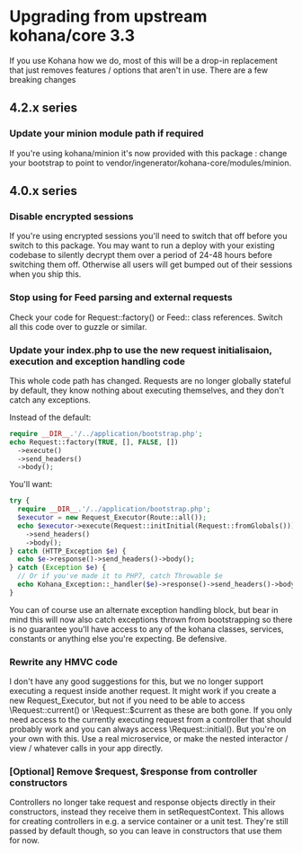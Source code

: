 # Upgrading from upstream kohana/core 3.3

If you use Kohana how we do, most of this will be a drop-in replacement that just 
removes features / options that aren't in use. There are a few breaking changes

## 4.2.x series

### Update your minion module path if required

If you're using kohana/minion it's now provided with this package : change your bootstrap
to point to vendor/ingenerator/kohana-core/modules/minion.

## 4.0.x series

### Disable encrypted sessions

If you're using encrypted sessions you'll need to switch that off before you switch
to this package. You may want to run a deploy with your existing codebase to silently
decrypt them over a period of 24-48 hours before switching them off. Otherwise all users
will get bumped out of their sessions when you ship this.

### Stop using for Feed parsing and external requests

Check your code for Request::factory() or Feed:: class references. Switch all this code
over to guzzle or similar.

### Update your index.php to use the new request initialisaion, execution and exception handling code

This whole code path has changed. Requests are no longer globally stateful by default, they know nothing
about executing themselves, and they don't catch any exceptions.

Instead of the default:

```php
require __DIR__.'/../application/bootstrap.php';
echo Request::factory(TRUE, [], FALSE, [])
  ->execute()
  ->send_headers()
  ->body();
```

You'll want:
```php
try {
  require __DIR__.'/../application/bootstrap.php';
  $executor = new Request_Executor(Route::all());
  echo $executor->execute(Request::initInitial(Request::fromGlobals()))
    ->send_headers()
    ->body();
} catch (HTTP_Exception $e) {
  echo $e->response()->send_headers()->body();
} catch (Exception $e) {
  // Or if you've made it to PHP7, catch Throwable $e
  echo Kohana_Exception::_handler($e)->response()->send_headers()->body();
}
```

You can of course use an alternate exception handling block, but bear in mind this will now
also catch exceptions thrown from bootstrapping so there is no guarantee you'll have access
to any of the kohana classes, services, constants or anything else you're expecting. Be 
defensive.


### Rewrite any HMVC code

I don't have any good suggestions for this, but we no longer support executing a request
inside another request. It might work if you create a new Request_Executor, but not if you
need to be able to access \Request::current() or \Request::$current as these are both gone.
If you only need access to the currently executing request from a controller that should 
probably work and you can always access \Request::initial(). But you're on your own with this.
Use a real microservice, or make the nested interactor / view / whatever calls in your app 
directly.

### [Optional] Remove $request, $response from controller constructors

Controllers no longer take request and response objects directly in their constructors, 
instead they receive them in setRequestContext. This allows for creating controllers in e.g.
a service container or a unit test. They're still passed by default though, so you can
leave in constructors that use them for now. 
